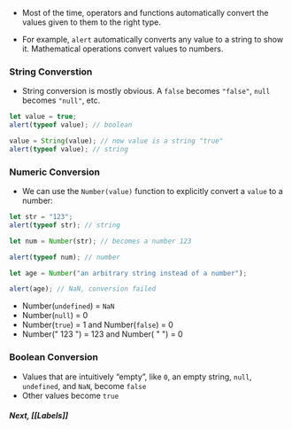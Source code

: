 
- Most of the time, operators and functions automatically convert the values given to them to the right type.

- For example, `alert` automatically converts any value to a string to show it. Mathematical operations convert values to numbers.


### String Converstion

- String conversion is mostly obvious. A `false` becomes `"false"`, `null` becomes `"null"`, etc.

```javascript
let value = true;
alert(typeof value); // boolean

value = String(value); // now value is a string "true"
alert(typeof value); // string
```


### Numeric Conversion

- We can use the `Number(value)` function to explicitly convert a `value` to a number:
```javascript
let str = "123";
alert(typeof str); // string

let num = Number(str); // becomes a number 123

alert(typeof num); // number
```

```javascript
let age = Number("an arbitrary string instead of a number");

alert(age); // NaN, conversion failed
```

- Number(`undefined`) = `NaN`
- Number(`null`) = 0
- Number(`true`) = 1 and Number(`false`) = 0
- Number("   123   ") = 123 and Number( "  ") = 0


### Boolean Conversion

- Values that are intuitively “empty”, like `0`, an empty string, `null`, `undefined`, and `NaN`, become `false`
- Other values become `true`



##### Next, [[Labels]]


